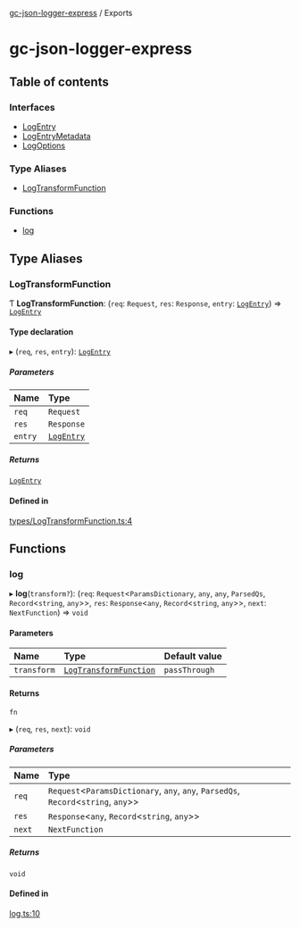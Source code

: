 [gc-json-logger-express](README.md) / Exports

# gc-json-logger-express

## Table of contents

### Interfaces

- [LogEntry](interfaces/LogEntry.md)
- [LogEntryMetadata](interfaces/LogEntryMetadata.md)
- [LogOptions](interfaces/LogOptions.md)

### Type Aliases

- [LogTransformFunction](modules.md#logtransformfunction)

### Functions

- [log](modules.md#log)

## Type Aliases

### LogTransformFunction

Ƭ **LogTransformFunction**: (`req`: `Request`, `res`: `Response`, `entry`: [`LogEntry`](interfaces/LogEntry.md)) => [`LogEntry`](interfaces/LogEntry.md)

#### Type declaration

▸ (`req`, `res`, `entry`): [`LogEntry`](interfaces/LogEntry.md)

##### Parameters

| Name | Type |
| :------ | :------ |
| `req` | `Request` |
| `res` | `Response` |
| `entry` | [`LogEntry`](interfaces/LogEntry.md) |

##### Returns

[`LogEntry`](interfaces/LogEntry.md)

#### Defined in

[types/LogTransformFunction.ts:4](https://github.com/igrek8/gc-json-logger-express/blob/2228b6c/src/types/LogTransformFunction.ts#L4)

## Functions

### log

▸ **log**(`transform?`): (`req`: `Request`<`ParamsDictionary`, `any`, `any`, `ParsedQs`, `Record`<`string`, `any`\>\>, `res`: `Response`<`any`, `Record`<`string`, `any`\>\>, `next`: `NextFunction`) => `void`

#### Parameters

| Name | Type | Default value |
| :------ | :------ | :------ |
| `transform` | [`LogTransformFunction`](modules.md#logtransformfunction) | `passThrough` |

#### Returns

`fn`

▸ (`req`, `res`, `next`): `void`

##### Parameters

| Name | Type |
| :------ | :------ |
| `req` | `Request`<`ParamsDictionary`, `any`, `any`, `ParsedQs`, `Record`<`string`, `any`\>\> |
| `res` | `Response`<`any`, `Record`<`string`, `any`\>\> |
| `next` | `NextFunction` |

##### Returns

`void`

#### Defined in

[log.ts:10](https://github.com/igrek8/gc-json-logger-express/blob/2228b6c/src/log.ts#L10)
